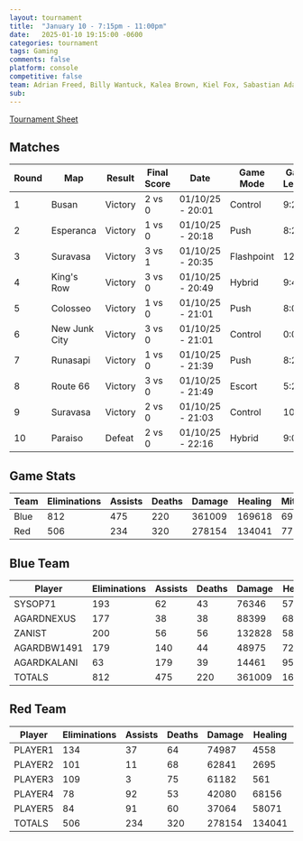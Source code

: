 ```yaml
---
layout: tournament
title:  "January 10 - 7:15pm - 11:00pm"
date:   2025-01-10 19:15:00 -0600
categories: tournament
tags: Gaming
comments: false
platform: console
competitive: false
team: Adrian Freed, Billy Wantuck, Kalea Brown, Kiel Fox, Sabastian Adams, Jeff Patton
sub:
---
```

[Tournament Sheet](sheets/20250110-overwatch2-casual.xlsx)

## Matches

| Round | Map         | Result  | Final Score | Date               | Game Mode    | Game Length | Scoreboard  |
|-------|-------------|---------|-------------|--------------------|--------------|-------------|-------------|
| 1     | Busan       | Victory | 2 vs 0      | 01/10/25 - 20:01   | Control      | 9:20        | [Match 1](https://prdwebappstorage.blob.core.windows.net/sysop71/20250110/Overwatch%202-2025_01_11-02-02-07.png) |
| 2     | Esperanca   | Victory | 1 vs 0      | 01/10/25 - 20:18   | Push         | 8:28        | [Match 2](https://prdwebappstorage.blob.core.windows.net/sysop71/20250110/Overwatch%202-2025_01_11-02-19-32.png) |
| 3     | Suravasa    | Victory | 3 vs 1      | 01/10/25 - 20:35   | Flashpoint   | 12:00       | [Match 3](https://prdwebappstorage.blob.core.windows.net/sysop71/20250110/Overwatch%202-2025_01_11-02-35-45.png) |
| 4     | King's Row  | Victory | 3 vs 0      | 01/10/25 - 20:49   | Hybrid       | 9:40        | [Match 4](https://prdwebappstorage.blob.core.windows.net/sysop71/20250110/Overwatch%202-2025_01_11-02-50-00.png) |
| 5     | Colosseo    | Victory | 1 vs 0      | 01/10/25 - 21:01   | Push         | 8:06        | [Match 5](https://prdwebappstorage.blob.core.windows.net/sysop71/20250110/Overwatch%202-2025_01_11-03-02-19.png) |
| 6     | New Junk City | Victory | 3 vs 0    | 01/10/25 - 21:01   | Control      | 0:00        | [Match 6](https://prdwebappstorage.blob.core.windows.net/sysop71/20250110/Overwatch%202-2025_01_11-03-14-39.png) |
| 7     | Runasapi    | Victory | 1 vs 0      | 01/10/25 - 21:39   | Push         | 8:26        | [Match 7](https://prdwebappstorage.blob.core.windows.net/sysop71/20250110/Overwatch%202-2025_01_11-03-40-29.png) |
| 8     | Route 66    | Victory | 3 vs 0      | 01/10/25 - 21:49   | Escort       | 5:29        | [Match 8](https://prdwebappstorage.blob.core.windows.net/sysop71/20250110/Overwatch%202-2025_01_11-03-50-23.png) |
| 9     | Suravasa    | Victory | 2 vs 0      | 01/10/25 - 21:03   | Control      | 10:04       | [Match 9](https://prdwebappstorage.blob.core.windows.net/sysop71/20250110/Overwatch%202-2025_01_11-04-04-34.png) |
| 10    | Paraiso     | Defeat  | 2 vs 0      | 01/10/25 - 22:16   | Hybrid       | 9:00        | [Match 10](https://prdwebappstorage.blob.core.windows.net/sysop71/20250110/Overwatch%202-2025_01_11-04-17-03.png) |

## Game Stats

| Team | Eliminations | Assists | Deaths | Damage | Healing | Mitigation |
|------|--------------|---------|--------|--------|---------|------------|
| Blue | 812          | 475     | 220    | 361009 | 169618  | 69131      |
| Red  | 506          | 234     | 320    | 278154 | 134041  | 77900      |

## Blue Team

| Player       | Eliminations | Assists | Deaths | Damage  | Healing | Mitigation |
|--------------|--------------|---------|--------|---------|---------|------------|
| SYSOP71      | 193          | 62      | 43     | 76346   | 57      | 63200      |
| AGARDNEXUS   | 177          | 38      | 38     | 88399   | 684     | 5817       |
| ZANIST       | 200          | 56      | 56     | 132828  | 588     | 114        |
| AGARDBW1491  | 179          | 140     | 44     | 48975   | 72784   | 0          |
| AGARDKALANI  | 63           | 179     | 39     | 14461   | 95505   | 0          |
| TOTALS       | 812          | 475     | 220    | 361009  | 169618  | 69131      |

## Red Team

| Player  | Eliminations | Assists | Deaths | Damage  | Healing | Mitigation |
|---------|--------------|---------|--------|---------|---------|------------|
| PLAYER1 | 134          | 37      | 64     | 74987   | 4558    | 66508      |
| PLAYER2 | 101          | 11      | 68     | 62841   | 2695    | 3467       |
| PLAYER3 | 109          | 3       | 75     | 61182   | 561     | 4118       |
| PLAYER4 | 78           | 92      | 53     | 42080   | 68156   | 1877       |
| PLAYER5 | 84           | 91      | 60     | 37064   | 58071   | 1930       |
| TOTALS  | 506          | 234     | 320    | 278154  | 134041  | 77900      |
